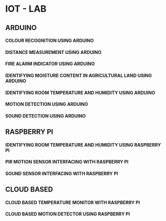 # IOT - LAB

## ARDUINO

#### COLOUR RECOGNITION USING ARDUINO
#### DISTANCE MEASUREMENT USING ARDUINO
#### FIRE ALARM INDICATOR USING ARDUINO
#### IDENTIFYING MOISTURE CONTENT IN AGRICULTURAL LAND USING ARDUINO
#### IDENTIFYING ROOM TEMPERATURE AND HUMIDITY USING ARDUINO
#### MOTION DETECTION USING ARDUINO
#### SOUND DETECTION USING ARDUINO

## RASPBERRY PI

#### IDENTIFYING ROOM TEMPERATURE AND HUMIDITY USING RASPBERRY PI
#### PIR MOTION SENSOR INTERFACING WITH RASPBERRY PI
#### SOUND SENSOR INTERFACING WITH RASPBERRY PI


## CLOUD BASED

#### CLOUD BASED TEMPERATURE MONITOR WITH RASPBERRY PI
#### CLOUD BASED MOTION DETECTOR USING RASPBERRY PI





















